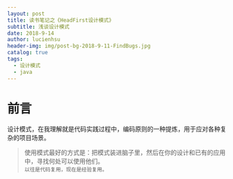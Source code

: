 ```yaml
---
layout: post
title: 读书笔记之《HeadFirst设计模式》
subtitle: 浅谈设计模式
date: 2018-9-14
author: lucienhsu
header-img: img/post-bg-2018-9-11-FindBugs.jpg
catalog: true
tags:
  - 设计模式
  - java
---
```


# 前言
设计模式，在我理解就是代码实践过程中，编码原则的一种提炼，用于应对各种复杂的项目场景。
> 使用模式最好的方式是：把模式装进脑子里，然后在你的设计和已有的应用中，寻找何处可以使用他们。  
> `以往是代码复用，现在是经验复用。`